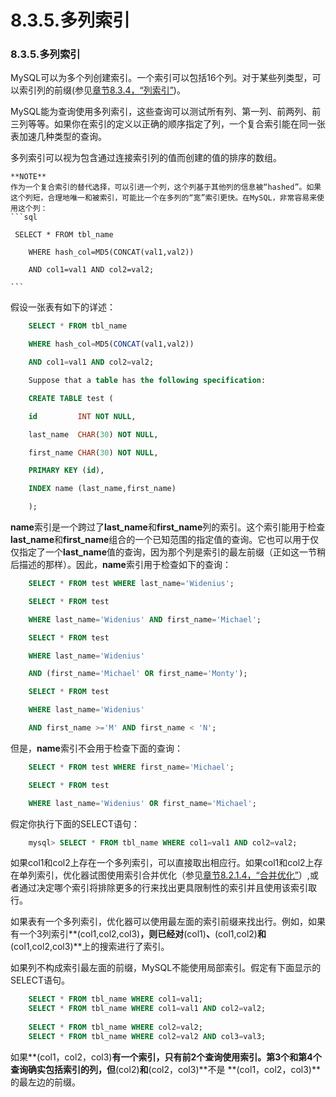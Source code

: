 #  8.3.5.多列索引

### 8.3.5.多列索引

MySQL可以为多个列创建索引。一个索引可以包括16个列。对于某些列类型，可以索引列的前缀(参见[章节8.3.4，“列索引”][8.3.4])。

MySQL能为查询使用多列索引，这些查询可以测试所有列、第一列、前两列、前三列等等。如果你在索引的定义以正确的顺序指定了列，一个复合索引能在同一张表加速几种类型的查询。

多列索引可以视为包含通过连接索引列的值而创建的值的排序的数组。

	**NOTE**
	作为一个复合索引的替代选择，可以引进一个列，这个列基于其他列的信息被“hashed”。如果这个列短，合理地唯一和被索引，可能比一个在多列的“宽”索引更快。在MySQL，非常容易来使用这个列：
	```sql

	 SELECT * FROM tbl_name

        WHERE hash_col=MD5(CONCAT(val1,val2))

        AND col1=val1 AND col2=val2;

	```

假设一张表有如下的详述：

```sql
	SELECT * FROM tbl_name

    WHERE hash_col=MD5(CONCAT(val1,val2))

    AND col1=val1 AND col2=val2;

    Suppose that a table has the following specification:

    CREATE TABLE test (

    id         INT NOT NULL,

    last_name  CHAR(30) NOT NULL,

    first_name CHAR(30) NOT NULL,

    PRIMARY KEY (id),

    INDEX name (last_name,first_name)

    );

```
**name**索引是一个跨过了**last_name**和**first_name**列的索引。这个索引能用于检查**last_name**和**first_name**组合的一个已知范围的指定值的查询。它也可以用于仅仅指定了一个**last_name**值的查询，因为那个列是索引的最左前缀（正如这一节稍后描述的那样）。因此，**name**索引用于检查如下的查询：

```sql
	SELECT * FROM test WHERE last_name='Widenius';

    SELECT * FROM test

    WHERE last_name='Widenius' AND first_name='Michael';

    SELECT * FROM test

    WHERE last_name='Widenius'

    AND (first_name='Michael' OR first_name='Monty');

    SELECT * FROM test

    WHERE last_name='Widenius'

    AND first_name >='M' AND first_name < 'N';
```

但是，**name**索引不会用于检查下面的查询：

```sql
	SELECT * FROM test WHERE first_name='Michael';

    SELECT * FROM test

    WHERE last_name='Widenius' OR first_name='Michael';
```

假定你执行下面的SELECT语句：

```sql
	mysql> SELECT * FROM tbl_name WHERE col1=val1 AND col2=val2;
```

如果col1和col2上存在一个多列索引，可以直接取出相应行。如果col1和col2上存在单列索引，优化器试图使用索引合并优化（参见[章节8.2.1.4，“合并优化”][8.2.1.4]）,或者通过决定哪个索引将排除更多的行来找出更具限制性的索引并且使用该索引取行。

如果表有一个多列索引，优化器可以使用最左面的索引前缀来找出行。例如，如果有一个3列索引**(col1,col2,col3)**，则已经对**(col1)**、**(col1,col2)**和**(col1,col2,col3)**上的搜索进行了索引。

如果列不构成索引最左面的前缀，MySQL不能使用局部索引。假定有下面显示的SELECT语句。

```sql 
	SELECT * FROM tbl_name WHERE col1=val1;
	SELECT * FROM tbl_name WHERE col1=val1 AND col2=val2;
	 
	SELECT * FROM tbl_name WHERE col2=val2;
	SELECT * FROM tbl_name WHERE col2=val2 AND col3=val3;
```

如果**(col1，col2，col3)**有一个索引，只有前2个查询使用索引。第3个和第4个查询确实包括索引的列，但**(col2)**和**(col2，col3)**不是 **(col1，col2，col3)**的最左边的前缀。






[8.3.4]:./docs/08.03.04_Column_Indexes.md

[8.2.1.4]:./docs/Chapter_08/08.02.01_Optimizing_SELECT_Statements.md#08.02.01.04

